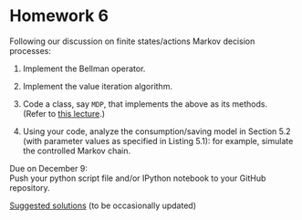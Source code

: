 Homework 6
==========

Following our discussion on finite states/actions Markov decision processes:

1. Implement the Bellman operator.

2. Implement the value iteration algorithm.

3. Code a class, say `MDP`, that implements the above as its methods.  
   (Refer to [this lecture](http://quant-econ.net/py/python_oop.html#defining-your-own-classes).)

4. Using your code, analyze the consumption/saving model in Section 5.2
   (with parameter values as specified in Listing 5.1):
   for example, simulate the controlled Markov chain.

Due on December 9:  
Push your python script file and/or IPython notebook to your GitHub repository.

[Suggested solutions](https://github.com/oyamad/mdp)
(to be occasionally updated)
